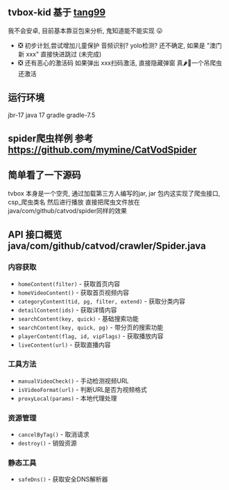 ## tvbox-kid 基于 [tang99](https://github.com/takagen99/Box)
我不会安卓, 目前基本靠豆包来分析, 鬼知道能不能实现 😛

- ❎ 初步计划,尝试增加儿童保护 音频识别? yolo检测? 还不确定, 如果是 "澳门新 xxx" 直接快进跳过 (未完成)
- ❎ 还有恶心的激活码 如果弹出 xxx扫码激活, 直接隐藏弹窗 真🌶🐔一个吊爬虫还激活

## 运行环境  
jbr-17  java 17
gradle  gradle-7.5

## spider爬虫样例 参考 https://github.com/mymine/CatVodSpider

## 简单看了一下源码
tvbox 本身是一个空壳, 通过加载第三方人编写的jar, jar 包内这实现了爬虫接口,  csp_爬虫类名 
然后进行播放
直接把爬虫文件放在java/com/github/catvod/spider同样的效果


## API 接口概览  java/com/github/catvod/crawler/Spider.java

### 内容获取
- `homeContent(filter)` - 获取首页内容
- `homeVideoContent()` - 获取首页视频内容
- `categoryContent(tid, pg, filter, extend)` - 获取分类内容
- `detailContent(ids)` - 获取详情内容
- `searchContent(key, quick)` - 基础搜索功能
- `searchContent(key, quick, pg)` - 带分页的搜索功能
- `playerContent(flag, id, vipFlags)` - 获取播放内容
- `liveContent(url)` - 获取直播内容

### 工具方法
- `manualVideoCheck()` - 手动检测视频URL
- `isVideoFormat(url)` - 判断URL是否为视频格式
- `proxyLocal(params)` - 本地代理处理

### 资源管理
- `cancelByTag()` - 取消请求
- `destroy()` - 销毁资源

### 静态工具
- `safeDns()` - 获取安全DNS解析器







